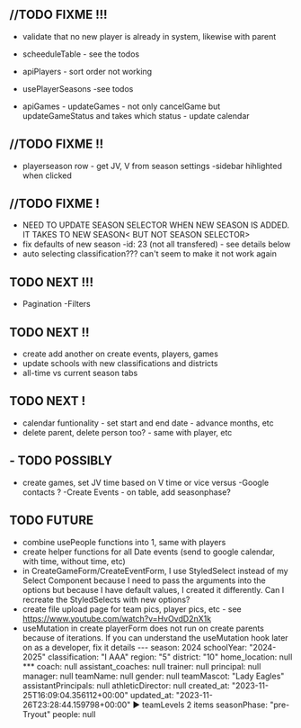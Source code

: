 ## //TODO FIXME !!!

- validate that no new player is already in system, likewise with parent

- scheeduleTable - see the todos
- apiPlayers - sort order not working
- usePlayerSeasons -see todos
- apiGames - updateGames - not only cancelGame but updateGameStatus and takes which status - update calendar

## //TODO FIXME !!

- playerseason row - get JV, V from season settings
  -sidebar hihlighted when clicked

## //TODO FIXME !

- NEED TO UPDATE SEASON SELECTOR WHEN NEW SEASON IS ADDED. IT TAKES TO NEW SEASON< BUT NOT SEASON SELECTOR>
- fix defaults of new season -id: 23 (not all transfered) - see details below
- auto selecting classification??? can't seem to make it not work again

## TODO NEXT !!!

- Pagination
  -Filters

## TODO NEXT !!

- create add another on create events, players, games
- update schools with new classifications and districts
- all-time vs current season tabs

## TODO NEXT !

- calendar funtionality - set start and end date - advance months, etc
- delete parent, delete person too? - same with player, etc

## - TODO POSSIBLY

- create games, set JV time based on V time or vice versus
  -Google contacts ?
  -Create Events - on table, add seasonphase?

## TODO FUTURE

- combine usePeople functions into 1, same with players
- create helper functions for all Date events (send to google calendar, with time, without time, etc)
- in CreateGameForm/CreateEventForm, I use StyledSelect instead of my Select Component because I need to pass the arguments into the options but because I have default values, I created it differently. Can I recreate the StyledSelects with new options?
- create file upload page for team pics, player pics, etc - see https://www.youtube.com/watch?v=HvOvdD2nX1k
- useMutation in create playerForm does not run on create parents because of iterations. If you can understand the useMutation hook later on as a developer, fix it
  details ---
  season: 2024
  schoolYear: "2024-2025"
  classification: "I AAA"
  region: "5"
  district: "10"
  home_location: null \*\*\*
  coach: null
  assistant_coaches: null
  trainer: null
  principal: null
  manager: null
  teamName: null
  gender: null
  teamMascot: "Lady Eagles"
  assistantPrincipals: null
  athleticDirector: null
  created_at: "2023-11-25T16:09:04.356112+00:00"
  updated_at: "2023-11-26T23:28:44.159798+00:00"
  ▶ teamLevels 2 items
  seasonPhase: "pre-Tryout"
  people: null
